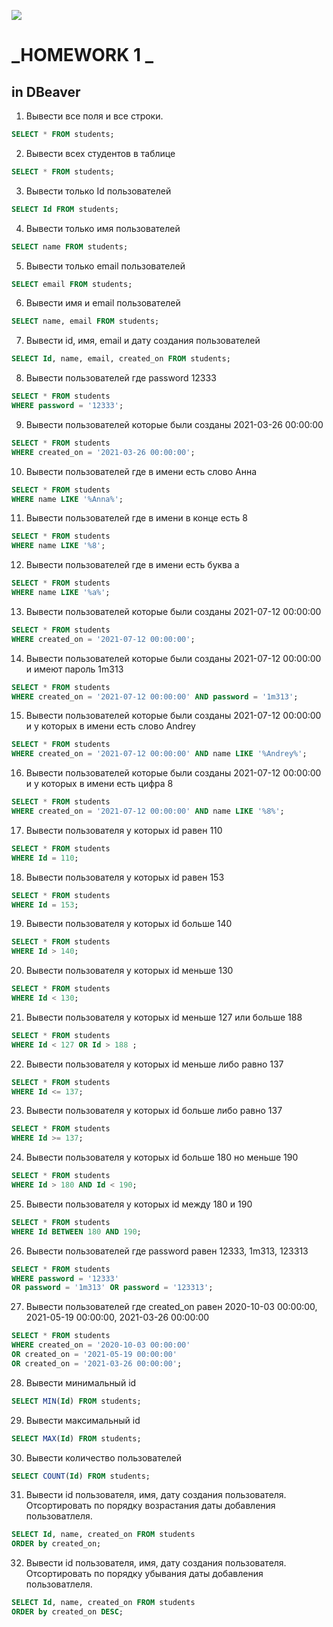 ![](https://migsoft.ru/upload/iblock/ef4/ef44f3506c827eef392c01df91453755.png)

# _HOMEWORK 1 _
## in DBeaver

 1.  Вывести все поля и все строки.
```sql
SELECT * FROM students;
```
2. Вывести всех студентов в таблице
```sql
SELECT * FROM students;
```
 3. Вывести только Id пользователей
```sql
SELECT Id FROM students;
```
 4. Вывести только имя пользователей
```sql
SELECT name FROM students;
```
5. Вывести только email пользователей
```sql
SELECT email FROM students;
```
6. Вывести имя и email пользователей
```sql
SELECT name, email FROM students;
```
7. Вывести id, имя, email и дату создания пользователей
```sql
SELECT Id, name, email, created_on FROM students;
```
8. Вывести пользователей где password 12333
```sql
SELECT * FROM students 
WHERE password = '12333';
```
9. Вывести пользователей которые были созданы 2021-03-26 00:00:00 
```sql
SELECT * FROM students 
WHERE created_on = '2021-03-26 00:00:00';
```
10. Вывести пользователей где в имени есть слово Анна
```sql
SELECT * FROM students 
WHERE name LIKE '%Anna%';
```
 11. Вывести пользователей где в имени в конце есть 8
 ```sql
 SELECT * FROM students 
 WHERE name LIKE '%8';
```
12. Вывести пользователей где в имени есть буква а
```sql
SELECT * FROM students 
WHERE name LIKE '%a%';
```
13. Вывести пользователей которые были созданы 2021-07-12 00:00:00
```sql
SELECT * FROM students 
WHERE created_on = '2021-07-12 00:00:00';
```
14. Вывести пользователей которые были созданы 2021-07-12 00:00:00 и имеют пароль 1m313
```sql
SELECT * FROM students 
WHERE created_on = '2021-07-12 00:00:00' AND password = '1m313';
```
15. Вывести пользователей которые были созданы 2021-07-12 00:00:00 и у которых в имени есть слово Andrey
```sql
SELECT * FROM students 
WHERE created_on = '2021-07-12 00:00:00' AND name LIKE '%Andrey%';
```
 16. Вывести пользователей которые были созданы 2021-07-12 00:00:00 и у которых в имени есть цифра 8
```sql
SELECT * FROM students 
WHERE created_on = '2021-07-12 00:00:00' AND name LIKE '%8%';
```
 17. Вывести пользователя у которых id равен 110
```sql
SELECT * FROM students 
WHERE Id = 110;
```
 18. Вывести пользователя у которых id равен 153
```sql
SELECT * FROM students 
WHERE Id = 153;
```
19. Вывести пользователя у которых id больше 140
```sql
SELECT * FROM students 
WHERE Id > 140;
```
20. Вывести пользователя у которых id меньше 130
```sql
SELECT * FROM students 
WHERE Id < 130;
```
21. Вывести пользователя у которых id меньше 127 или больше 188
```sql
SELECT * FROM students 
WHERE Id < 127 OR Id > 188 ;
```
 22. Вывести пользователя у которых id меньше либо равно 137
```sql
SELECT * FROM students 
WHERE Id <= 137;
```
 23. Вывести пользователя у которых id больше либо равно 137
```sql
SELECT * FROM students 
WHERE Id >= 137;
```
24. Вывести пользователя у которых id больше 180 но меньше 190
```sql
SELECT * FROM students 
WHERE Id > 180 AND Id < 190;
```
 25. Вывести пользователя у которых id между 180 и 190
```sql
SELECT * FROM students 
WHERE Id BETWEEN 180 AND 190;
```
26. Вывести пользователей где password равен 12333, 1m313, 123313
```sql
SELECT * FROM students 
WHERE password = '12333' 
OR password = '1m313' OR password = '123313';
```
27. Вывести пользователей где created_on равен 2020-10-03 00:00:00, 2021-05-19 00:00:00, 2021-03-26 00:00:00
```sql
SELECT * FROM students 
WHERE created_on = '2020-10-03 00:00:00' 
OR created_on = '2021-05-19 00:00:00' 
OR created_on = '2021-03-26 00:00:00';
```
28. Вывести минимальный id
```sql
SELECT MIN(Id) FROM students;
```
 29. Вывести максимальный id
```sql
SELECT MAX(Id) FROM students;
```
 30. Вывести количество пользователей
```sql
SELECT COUNT(Id) FROM students;
```
 31. Вывести id пользователя, имя, дату создания пользователя. Отсортировать по порядку возрастания даты добавления пользоватлеля.
```sql
SELECT Id, name, created_on FROM students
ORDER by created_on;
```
32. Вывести id пользователя, имя, дату создания пользователя. Отсортировать по порядку убывания даты добавления пользоватлеля.
```sql
SELECT Id, name, created_on FROM students
ORDER by created_on DESC;
```
